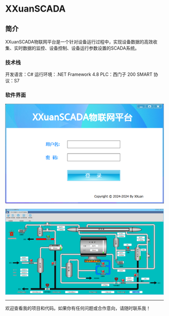 # XXuanSCADA

简介
-------------

XXuanSCADA物联网平台是一个针对设备运行过程中，实现设备数据的高效收集、实时数据的监控、设备控制、设备运行参数设置的SCADA系统。 

### 技术栈
开发语言：C#
运行环境：.NET Framework 4.8
PLC：西门子 200 SMART
协议：S7

### 软件界面

![](Images/XXuanSCADALogin.png)

![](Images/XXuanSCADAMainForm.png)



----

欢迎查看我的项目和代码。如果你有任何问题或合作意向，请随时联系我！
